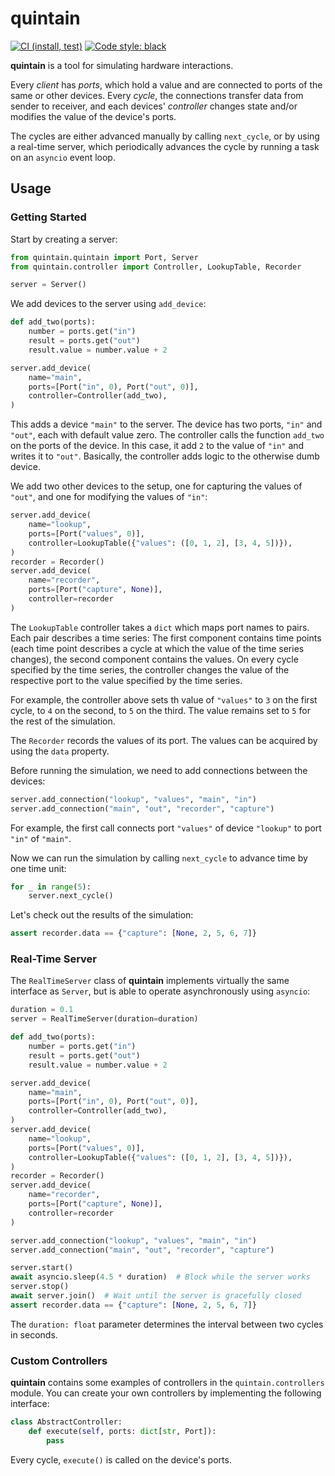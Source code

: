 # quintain

[![CI (install, test)](https://github.com/maltekliemann/quintain/actions/workflows/linux.yaml/badge.svg)](https://github.com/maltekliemann/quintain/actions/workflows/linux.yaml)
[![Code style: black](https://img.shields.io/badge/code%20style-black-000000.svg)](https://github.com/psf/black)

**quintain** is a tool for simulating hardware interactions.

Every _client_ has _ports_, which hold a value and are connected to ports of the
same or other devices. Every _cycle_, the connections transfer data from sender
to receiver, and each devices' _controller_ changes state and/or modifies the
value of the device's ports.

The cycles are either advanced manually by calling `next_cycle`, or by using a
real-time server, which periodically advances the cycle by running a task on an
`asyncio` event loop.

## Usage

### Getting Started

Start by creating a server:

```python
from quintain.quintain import Port, Server
from quintain.controller import Controller, LookupTable, Recorder

server = Server()
```

We add devices to the server using `add_device`:

```python
def add_two(ports):
    number = ports.get("in")
    result = ports.get("out")
    result.value = number.value + 2

server.add_device(
    name="main",
    ports=[Port("in", 0), Port("out", 0)],
    controller=Controller(add_two),
)
```

This adds a device `"main"` to the server. The device has two ports, `"in"` and
`"out"`, each with default value zero. The controller calls the function
`add_two` on the ports of the device. In this case, it add `2` to the value of
`"in"` and writes it to `"out"`. Basically, the controller adds logic to the
otherwise dumb device.

We add two other devices to the setup, one for capturing the values of `"out"`,
and one for modifying the values of `"in"`:

```python
server.add_device(
    name="lookup",
    ports=[Port("values", 0)],
    controller=LookupTable({"values": ([0, 1, 2], [3, 4, 5])}),
)
recorder = Recorder()
server.add_device(
    name="recorder",
    ports=[Port("capture", None)],
    controller=recorder
)
```

The `LookupTable` controller takes a `dict` which maps port names to pairs. Each
pair describes a time series: The first component contains time points (each
time point describes a cycle at which the value of the time series changes), the
second component contains the values. On every cycle specified by the time
series, the controller changes the value of the respective port to the value
specified by the time series.

For example, the controller above sets th value of `"values"` to `3` on the
first cycle, to `4` on the second, to `5` on the third. The value remains set to
`5` for the rest of the simulation.

The `Recorder` records the values of its port. The values can be acquired by
using the `data` property.

Before running the simulation, we need to add connections between the devices:

```python
server.add_connection("lookup", "values", "main", "in")
server.add_connection("main", "out", "recorder", "capture")
```

For example, the first call connects port `"values"` of device `"lookup"` to
port `"in"` of `"main"`.

Now we can run the simulation by calling `next_cycle` to advance time by one
time unit:

```python
for _ in range(5):
    server.next_cycle()
```

Let's check out the results of the simulation:

```python
assert recorder.data == {"capture": [None, 2, 5, 6, 7]}
```

### Real-Time Server

The `RealTimeServer` class of **quintain** implements virtually the same
interface as `Server`, but is able to operate asynchronously using `asyncio`:

```python
duration = 0.1
server = RealTimeServer(duration=duration)

def add_two(ports):
    number = ports.get("in")
    result = ports.get("out")
    result.value = number.value + 2

server.add_device(
    name="main",
    ports=[Port("in", 0), Port("out", 0)],
    controller=Controller(add_two),
)
server.add_device(
    name="lookup",
    ports=[Port("values", 0)],
    controller=LookupTable({"values": ([0, 1, 2], [3, 4, 5])}),
)
recorder = Recorder()
server.add_device(
    name="recorder",
    ports=[Port("capture", None)],
    controller=recorder
)

server.add_connection("lookup", "values", "main", "in")
server.add_connection("main", "out", "recorder", "capture")

server.start()
await asyncio.sleep(4.5 * duration)  # Block while the server works
server.stop()
await server.join()  # Wait until the server is gracefully closed
assert recorder.data == {"capture": [None, 2, 5, 6, 7]}
```

The `duration: float` parameter determines the interval between two cycles in
seconds.

### Custom Controllers

**quintain** contains some examples of controllers in the `quintain.controllers`
module. You can create your own controllers by implementing the following
interface:

```python
class AbstractController:
    def execute(self, ports: dict[str, Port]):
        pass
```

Every cycle, `execute()` is called on the device's ports.
